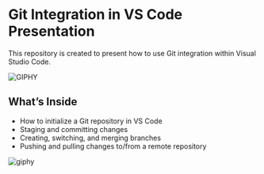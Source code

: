 # Git Integration in VS Code Presentation

This repository is created to present how to use Git integration within Visual Studio Code.

![GIPHY](https://media1.giphy.com/media/v1.Y2lkPTc5MGI3NjExd2h0azZpYWQ2a3RrMG44OHI3dXBwbGk5ZnM2Z25waWtrZGRpNHl1aCZlcD12MV9pbnRlcm5hbF9naWZfYnlfaWQmY3Q9Zw/VePtB3roynxfLYicuV/giphy.gif)

## What’s Inside

- How to initialize a Git repository in VS Code
- Staging and committing changes
- Creating, switching, and merging branches
- Pushing and pulling changes to/from a remote repository

![giphy](https://media0.giphy.com/media/v1.Y2lkPTc5MGI3NjExZDNmOXlqcGlxZmRqNmozNGg1bWNkY3M4NWJsNHppNWpzcGZ4dzY2OSZlcD12MV9pbnRlcm5hbF9naWZfYnlfaWQmY3Q9Zw/487L0pNZKONFN01oHO/giphy.gif)
